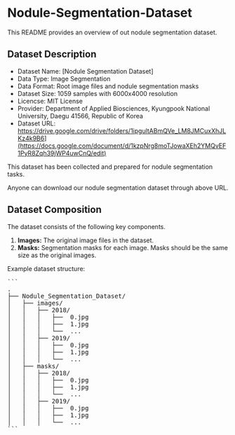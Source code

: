 # Nodule-Segmentation-Dataset

This README provides an overview of out nodule segmentation dataset.

## Dataset Description

- Dataset Name: [Nodule Segmentation Dataset]
- Data Type: Image Segmentation
- Data Format: Root image files and nodule segmentation masks
- Dataset Size: 1059 samples with 6000x4000 resolution
- Licencse: MIT License
- Provider: Department of Applied Biosciences, Kyungpook National University, Daegu 41566, Republic of Korea
- Dataset URL: https://drive.google.com/drive/folders/1ipgultABmQVe_LM8JMCuxXhJLKz4k9B6](https://docs.google.com/document/d/1kzpNrg8moTJowaXEh2YMQvEF1PyR8Zqh39jWP4uwCnQ/edit)
  
This dataset has been collected and prepared for nodule segmentation tasks.

Anyone can download our nodule segmentation dataset through above URL.

## Dataset Composition

The dataset consists of the following key components.

1. **Images:** The original image files in the dataset.
2. **Masks:** Segmentation masks for each image. Masks should be the same size as the original images.

Example dataset structure:

<pre>
```
.
├── Nodule_Segmentation_Dataset/
│   ├── images/
│   │   ├── 2018/
│   │   │   ├──  0.jpg
│   │   │   ├──  1.jpg
│   │   │   └──  ... 
│   │   ├── 2019/
│   │   │   ├──  0.jpg
│   │   │   ├──  1.jpg
│   │   │   └──  ...
│   ├── masks/
│   │   ├── 2018/
│   │   │   ├──  0.jpg
│   │   │   ├──  1.jpg
│   │   │   └──  ... 
│   │   ├── 2019/
│   │   │   ├──  0.jpg
│   │   │   ├──  1.jpg
│   │   │   └──  ...
```
</pre>
